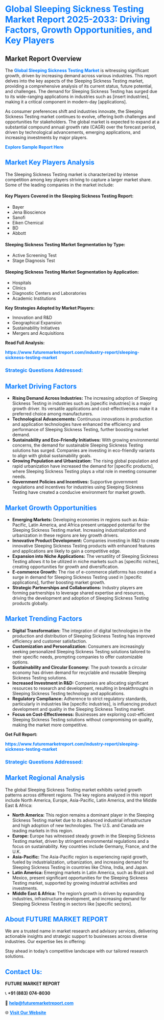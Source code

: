 <h1 style="color: #007BFF;">Global Sleeping Sickness Testing Market Report 2025-2033: Driving Factors, Growth Opportunities, and Key Players</h1>

<section id="overview">
<h2>Market Report Overview</h2>
<p>The <a href="https://www.futuremarketreport.com/industry-report/sleeping-sickness-testing-market" style="color: #007BFF; text-decoration: none;"><strong>Global Sleeping Sickness Testing Market</strong></a> is witnessing significant growth, driven by increasing demand across various industries. This report delves into the key aspects of the Sleeping Sickness Testing market, providing a comprehensive analysis of its current status, future potential, and challenges. The demand for Sleeping Sickness Testing has surged due to its wide-ranging applications in industries such as [insert industries], making it a critical component in modern-day [applications].</p>
<p>As consumer preferences shift and industries innovate, the Sleeping Sickness Testing market continues to evolve, offering both challenges and opportunities for stakeholders. The global market is expected to expand at a substantial compound annual growth rate (CAGR) over the forecast period, driven by technological advancements, emerging applications, and increasing investments by major players.</p>
</section>

<section id="overview">
<p><a href="https://www.futuremarketreport.com/request-sample/reportId=77324" style="color: #007BFF; text-decoration: none;"><strong>Explore Sample Report Here</strong></a></p>
</section>

<section id="key-players">
<h2 style="color: #007BFF;">Market Key Players Analysis</h2>
<p>The Sleeping Sickness Testing market is characterized by intense competition among key players striving to capture a larger market share. Some of the leading companies in the market include:</p>
<h4>Key Players Covered in the Sleeping Sickness Testing Report:</h4>
<ul><li>Bayer</li><li>Jena Bioscience</li><li>Sanofi</li><li>Eiken Chemical</li><li>BD</li><li>Abbott</li></ul>
<h4>Sleeping Sickness Testing Market Segmentation by Type:</h4>
<ul><li>Active Screening Test</li><li>Stage Diagnosis Test</li></ul>

<h4>Sleeping Sickness Testing Market Segmentation by Application:</h4>
<ul><li>Hospitals</li><li>Clinics</li><li>Diagnostic Centers and Laboratories</li><li>Academic Institutions</li></ul>
<p><strong>Key Strategies Adopted by Market Players:</strong></p>
<ul>
<li>Innovation and R&D</li>
<li>Geographical Expansion</li>
<li>Sustainability Initiatives</li>
<li>Mergers and Acquisitions</li>
</ul>
</section>

<section>
<p><strong>Read Full Analysis: </strong></p><a href="https://www.futuremarketreport.com/industry-report/sleeping-sickness-testing-market" style="color: #007BFF; text-decoration: none;"><strong>https://www.futuremarketreport.com/industry-report/sleeping-sickness-testing-market</strong></a>
<h3 style="color: #007BFF;">Strategic Questions Addressed:</h3>
</section>

<section id="driving-factors">
<h2 style="color: #007BFF;">Market Driving Factors</h2>
<ul>
<li><strong>Rising Demand Across Industries:</strong> The increasing adoption of Sleeping Sickness Testing in industries such as [specific industries] is a major growth driver. Its versatile applications and cost-effectiveness make it a preferred choice among manufacturers.</li>
<li><strong>Technological Advancements:</strong> Continuous innovations in production and application technologies have enhanced the efficiency and performance of Sleeping Sickness Testing, further boosting market demand.</li>
<li><strong>Sustainability and Eco-Friendly Initiatives:</strong> With growing environmental concerns, the demand for sustainable Sleeping Sickness Testing solutions has surged. Companies are investing in eco-friendly variants to align with global sustainability goals.</li>
<li><strong>Growing Population and Urbanization:</strong> The rising global population and rapid urbanization have increased the demand for [specific products], where Sleeping Sickness Testing plays a vital role in meeting consumer needs.</li>
<li><strong>Government Policies and Incentives:</strong> Supportive government regulations and incentives for industries using Sleeping Sickness Testing have created a conducive environment for market growth.</li>
</ul>
</section>

<section id="growth-opportunities">
<h2 style="color: #007BFF;">Market Growth Opportunities</h2>
<ul>
<li><strong>Emerging Markets:</strong> Developing economies in regions such as Asia-Pacific, Latin America, and Africa present untapped potential for the Sleeping Sickness Testing market. Increasing industrialization and urbanization in these regions are key growth drivers.</li>
<li><strong>Innovative Product Development:</strong> Companies investing in R&D to create innovative Sleeping Sickness Testing products with enhanced features and applications are likely to gain a competitive edge.</li>
<li><strong>Expansion into Niche Applications:</strong> The versatility of Sleeping Sickness Testing allows it to be utilized in niche markets such as [specific niches], creating opportunities for growth and diversification.</li>
<li><strong>E-commerce Growth:</strong> The rise of e-commerce platforms has created a surge in demand for Sleeping Sickness Testing used in [specific applications], further boosting market growth.</li>
<li><strong>Strategic Partnerships and Collaborations:</strong> Industry players are forming partnerships to leverage shared expertise and resources, driving the development and adoption of Sleeping Sickness Testing products globally.</li>
</ul>
</section>

<section id="trending-factors">
<h2 style="color: #007BFF;">Market Trending Factors</h2>
<ul>
<li><strong>Digital Transformation:</strong> The integration of digital technologies in the production and distribution of Sleeping Sickness Testing has improved efficiency and customer satisfaction.</li>
<li><strong>Customization and Personalization:</strong> Consumers are increasingly seeking personalized Sleeping Sickness Testing solutions tailored to their specific needs, prompting companies to offer customizable options.</li>
<li><strong>Sustainability and Circular Economy:</strong> The push towards a circular economy has driven demand for recyclable and reusable Sleeping Sickness Testing solutions.</li>
<li><strong>Increased Investment in R&D:</strong> Companies are allocating significant resources to research and development, resulting in breakthroughs in Sleeping Sickness Testing technology and applications.</li>
<li><strong>Regulatory Compliance:</strong> Adherence to strict regulatory standards, particularly in industries like [specific industries], is influencing product development and quality in the Sleeping Sickness Testing market.</li>
<li><strong>Focus on Cost-Effectiveness:</strong> Businesses are exploring cost-efficient Sleeping Sickness Testing solutions without compromising on quality, making the market more competitive.</li>
</ul>
</section>

<section>
<p><strong>Get Full Report: </strong></p><a href="https://www.futuremarketreport.com/industry-report/sleeping-sickness-testing-market" style="color: #007BFF; text-decoration: none;"><strong>https://www.futuremarketreport.com/industry-report/sleeping-sickness-testing-market</strong></a>
<h3 style="color: #007BFF;">Strategic Questions Addressed:</h3>
</section>


<section id="regional-analysis">
<h2 style="color: #007BFF;">Market Regional Analysis</h2>
<p>The global Sleeping Sickness Testing market exhibits varied growth patterns across different regions. The key regions analyzed in this report include North America, Europe, Asia-Pacific, Latin America, and the Middle East & Africa:</p>
<ul>
<li><strong>North America:</strong> This region remains a dominant player in the Sleeping Sickness Testing market due to its advanced industrial infrastructure and high adoption of new technologies. The U.S. and Canada are leading markets in this region.</li>
<li><strong>Europe:</strong> Europe has witnessed steady growth in the Sleeping Sickness Testing market, driven by stringent environmental regulations and a focus on sustainability. Key countries include Germany, France, and the U.K.</li>
<li><strong>Asia-Pacific:</strong> The Asia-Pacific region is experiencing rapid growth, fueled by industrialization, urbanization, and increasing demand for Sleeping Sickness Testing in countries like China, India, and Japan.</li>
<li><strong>Latin America:</strong> Emerging markets in Latin America, such as Brazil and Mexico, present significant opportunities for the Sleeping Sickness Testing market, supported by growing industrial activities and investments.</li>
<li><strong>Middle East & Africa:</strong> The region’s growth is driven by expanding industries, infrastructure development, and increasing demand for Sleeping Sickness Testing in sectors like [specific sectors].</li>
</ul>
</section>

<footer>
<h2 style="color: #007BFF;">About FUTURE MARKET REPORT</h2>
<p>We are a trusted name in market research and advisory services, delivering actionable insights and strategic support to businesses across diverse industries. Our expertise lies in offering:</p>

<p>Stay ahead in today’s competitive landscape with our tailored research solutions.</p>

<h2 style="color: #007BFF;">Contact Us:</h2>
<p><strong>FUTURE MARKET REPORT</strong></p>
<p>📞 <strong>+91 (883) 074-8030</strong></p>
<p>📧 <strong><a href="mailto:help@futuremarketreport.com" style="color: #007BFF;">help@futuremarketreport.com</a></strong></p>
<p>🌐 <strong><a href="https://www.futuremarketreport.com/" style="color: #007BFF;">Visit Our Website</a></strong></p>
</footer>